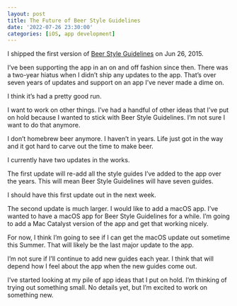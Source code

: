 ```yaml
---
layout: post
title: The Future of Beer Style Guidelines
date: '2022-07-26 23:30:00'
categories: [iOS, app development]
---
```


I shipped the first version of [Beer Style Guidelines](https://www.beerstyleguidelines.app/) on Jun 26, 2015.

I’ve been supporting the app in an on and off fashion since then. There was a two-year hiatus when I didn’t ship any updates to the app. That’s over seven years of updates and support on an app I’ve never made a dime on.

I think it’s had a pretty good run.

I want to work on other things. I’ve had a handful of other ideas that I’ve put on hold because I wanted to stick with Beer Style Guidelines. I’m not sure I want to do that anymore.

I don’t homebrew beer anymore. I haven’t in years. Life just got in the way and it got hard to carve out the time to make beer.

I currently have two updates in the works.

The first update will re-add all the style guides I’ve added to the app over the years. This will mean Beer Style Guidelines will have seven guides.

I should have this first update out in the next week.

The second update is much larger. I would like to add a macOS app. I’ve wanted to have a macOS app for Beer Style Guidelines for a while. I’m going to add a Mac Catalyst version of the app and get that working nicely.

For now, I think I’m going to see if I can get the macOS update out sometime this Summer. That will likely be the last major update to the app.

I’m not sure if I’ll continue to add new guides each year. I think that will depend how I feel about the app when the new guides come out.

I’ve started looking at my pile of app ideas that I put on hold. I’m thinking of trying out something small. No details yet, but I’m excited to work on something new.

